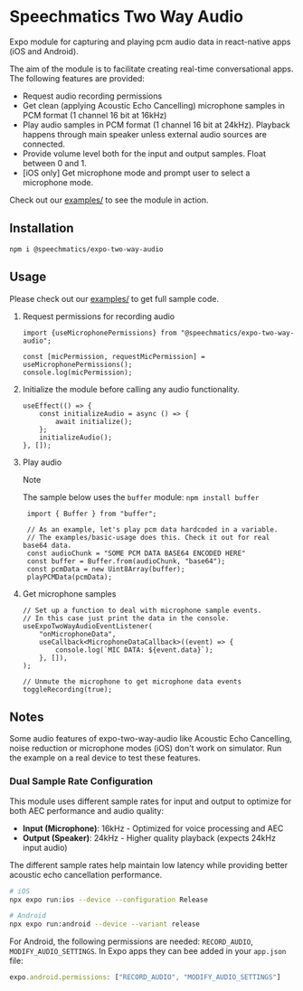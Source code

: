# Speechmatics Two Way Audio

Expo module for capturing and playing pcm audio data in react-native apps (iOS and Android).

The aim of the module is to facilitate creating real-time conversational apps. The following features are provided:

- Request audio recording permissions
- Get clean (applying Acoustic Echo Cancelling) microphone samples in PCM format (1 channel 16 bit at 16kHz)
- Play audio samples in PCM format (1 channel 16 bit at 24kHz). Playback happens through main speaker unless external audio sources are connected.
- Provide volume level both for the input and output samples. Float between 0 and 1.
- [iOS only] Get microphone mode and prompt user to select a microphone mode.

Check out our [examples/](./examples) to see the module in action.

## Installation

```
npm i @speechmatics/expo-two-way-audio
```

## Usage

Please check out our [examples/](./examples) to get full sample code.

1. Request permissions for recording audio

   ```JSX
   import {useMicrophonePermissions} from "@speechmatics/expo-two-way-audio";

   const [micPermission, requestMicPermission] = useMicrophonePermissions();
   console.log(micPermission);
   ```

1. Initialize the module before calling any audio functionality.

   ```JSX
   useEffect(() => {
       const initializeAudio = async () => {
           await initialize();
       };
       initializeAudio();
   }, []);

   ```

1. Play audio

   > [!NOTE]
   > The sample below uses the `buffer` module:
   > `npm install buffer`

   ```JSX
    import { Buffer } from "buffer";

    // As an example, let's play pcm data hardcoded in a variable.
    // The examples/basic-usage does this. Check it out for real base64 data.
    const audioChunk = "SOME PCM DATA BASE64 ENCODED HERE"
    const buffer = Buffer.from(audioChunk, "base64");
    const pcmData = new Uint8Array(buffer);
    playPCMData(pcmData);
   ```

1. Get microphone samples

   ```JSX
   // Set up a function to deal with microphone sample events.
   // In this case just print the data in the console.
   useExpoTwoWayAudioEventListener(
       "onMicrophoneData",
       useCallback<MicrophoneDataCallback>((event) => {
           console.log(`MIC DATA: ${event.data}`);
       }, []),
   );

   // Unmute the microphone to get microphone data events
   toggleRecording(true);
   ```

## Notes

Some audio features of expo-two-way-audio like Acoustic Echo Cancelling, noise reduction or microphone modes (iOS) don't work on simulator. Run the example on a real device to test these features.

### Dual Sample Rate Configuration

This module uses different sample rates for input and output to optimize for both AEC performance and audio quality:
- **Input (Microphone)**: 16kHz - Optimized for voice processing and AEC
- **Output (Speaker)**: 24kHz - Higher quality playback (expects 24kHz input audio)

The different sample rates help maintain low latency while providing better acoustic echo cancellation performance.

```bash
# iOS
npx expo run:ios --device --configuration Release

# Android
npx expo run:android --device --variant release
```

For Android, the following permissions are needed: `RECORD_AUDIO`, `MODIFY_AUDIO_SETTINGS`. In Expo apps they can bee added in your `app.json` file:

```javascript
expo.android.permissions: ["RECORD_AUDIO", "MODIFY_AUDIO_SETTINGS"]
```

